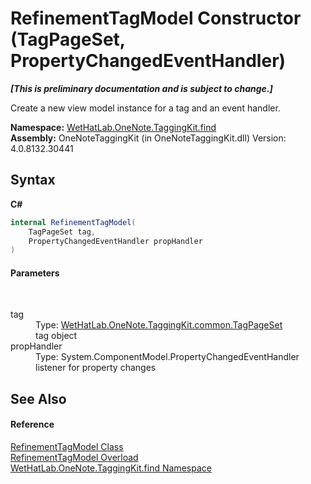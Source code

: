 # RefinementTagModel Constructor (TagPageSet, PropertyChangedEventHandler)
 _**\[This is preliminary documentation and is subject to change.\]**_

Create a new view model instance for a tag and an event handler.

**Namespace:**&nbsp;<a href="0e3a8efd-07d2-1709-b1cd-709153222081.md">WetHatLab.OneNote.TaggingKit.find</a><br />**Assembly:**&nbsp;OneNoteTaggingKit (in OneNoteTaggingKit.dll) Version: 4.0.8132.30441

## Syntax

**C#**<br />
``` C#
internal RefinementTagModel(
	TagPageSet tag,
	PropertyChangedEventHandler propHandler
)
```


#### Parameters
&nbsp;<dl><dt>tag</dt><dd>Type: <a href="8abe04f4-0682-74c0-5557-fa48d6eff35f.md">WetHatLab.OneNote.TaggingKit.common.TagPageSet</a><br />tag object</dd><dt>propHandler</dt><dd>Type: System.ComponentModel.PropertyChangedEventHandler<br />listener for property changes</dd></dl>

## See Also


#### Reference
<a href="754eebf8-02be-caee-6ac8-929368587a55.md">RefinementTagModel Class</a><br /><a href="87253c34-bb09-5de8-f44c-c769546c62b1.md">RefinementTagModel Overload</a><br /><a href="0e3a8efd-07d2-1709-b1cd-709153222081.md">WetHatLab.OneNote.TaggingKit.find Namespace</a><br />